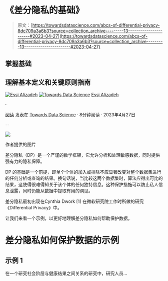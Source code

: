# 《差分隐私的基础》

> 原文：[https://towardsdatascience.com/abcs-of-differential-privacy-8dc709a3a6b3?source=collection_archive---------13-----------------------#2023-04-27](https://towardsdatascience.com/abcs-of-differential-privacy-8dc709a3a6b3?source=collection_archive---------13-----------------------#2023-04-27)

## 掌握基础

## 理解基本定义和关键原则指南

[![Essi Alizadeh](../Images/be2244231732f93bcadf09682ef8ca37.png)](https://medium.ealizadeh.com/?source=post_page-----8dc709a3a6b3--------------------------------) [![Towards Data Science](../Images/a6ff2676ffcc0c7aad8aaf1d79379785.png)](https://towardsdatascience.com/?source=post_page-----8dc709a3a6b3--------------------------------) [Essi Alizadeh](https://medium.ealizadeh.com/?source=post_page-----8dc709a3a6b3--------------------------------)

·

[阅读](https://medium.com/m/signin?actionUrl=https%3A%2F%2Fmedium.com%2F_%2Fsubscribe%2Fuser%2F35a932e89ec1&operation=register&redirect=https%3A%2F%2Ftowardsdatascience.com%2Fabcs-of-differential-privacy-8dc709a3a6b3&user=Essi+Alizadeh&userId=35a932e89ec1&source=post_page-35a932e89ec1----8dc709a3a6b3---------------------post_header-----------) 发表在 [Towards Data Science](https://towardsdatascience.com/?source=post_page-----8dc709a3a6b3--------------------------------) · 8分钟阅读 · 2023年4月27日

--

![](../Images/a9c9c860a5cbeead7b567f365584a0b4.png)

作者提供的图片

差分隐私（DP）是一个严谨的数学框架，它允许分析和处理敏感数据，同时提供强有力的隐私保障。

DP 的基础是一个前提，即单个个体的加入或排除不应显著改变对整个数据集进行的任何分析或查询的结果。换句话说，当比较这两个数据集时，算法应得出可比的结果，这使得很难得知关于该个体的任何独特信息。这种保护措施可以防止私人信息泄露，同时仍能从数据中提取有用的洞见。

差分隐私最初出现在Cynthia Dwork [1] 在微软研究院工作时所做的研究《Differential Privacy》中。

让我们来看一个示例，以更好地理解差分隐私如何帮助保护数据。

# 差分隐私如何保护数据的示例

## 示例 1

在一个研究社会阶层与健康结果之间关系的研究中，研究人员…
